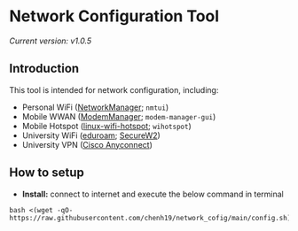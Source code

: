 # Network Configuration Tool
*Current version: v1.0.5*

## Introduction
This tool is intended for network configuration, including:
- Personal WiFi ([NetworkManager](https://networkmanager.dev/); ```nmtui```)
- Mobile WWAN ([ModemManager](https://modemmanager.org/); ```modem-manager-gui```)
- Mobile Hotspot ([linux-wifi-hotspot](https://github.com/lakinduakash/linux-wifi-hotspot); ```wihotspot```)
- University WiFi ([eduroam](https://eduroam.org/); [SecureW2](https://www.securew2.com/solutions/eduroam))
- University VPN ([Cisco Anyconnect](https://www.cisco.com/site/us/en/products/security/secure-client/index.html))

## How to setup
- **Install:** connect to internet and execute the below command in terminal
```
bash <(wget -qO- https://raw.githubusercontent.com/chenh19/network_cofig/main/config.sh)
```
